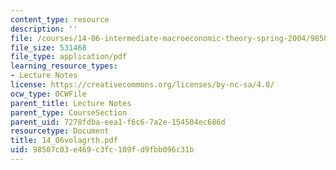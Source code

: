 ```yaml
---
content_type: resource
description: ''
file: /courses/14-06-intermediate-macroeconomic-theory-spring-2004/98507c03e469c3fc109fd9fbb096c31b_14_06volagrth.pdf
file_size: 531468
file_type: application/pdf
learning_resource_types:
- Lecture Notes
license: https://creativecommons.org/licenses/by-nc-sa/4.0/
ocw_type: OCWFile
parent_title: Lecture Notes
parent_type: CourseSection
parent_uid: 7278fdba-eea1-f6c6-7a2e-154504ec686d
resourcetype: Document
title: 14_06volagrth.pdf
uid: 98507c03-e469-c3fc-109f-d9fbb096c31b
---
```

